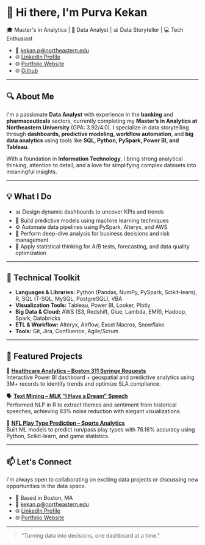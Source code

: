 # 👋 Hi there, I'm Purva Kekan

🎓 Master's in Analytics | 💼 Data Analyst | 📊 Data Storyteller | 💻 Tech Enthusiast

- 💌 kekan.p@northeastern.edu  
- 🌐 [LinkedIn Profile](https://www.linkedin.com/in/purva-prakash-kekan/)  
- 🌐 [Portfolio Website](https://www.datascienceportfol.io/kekanp)
- 🌐 [Github](https://github.com/purva-kekan/)

---

## 🔍 About Me

I'm a passionate **Data Analyst** with experience in the **banking** and **pharmaceuticals** sectors, currently completing my **Master’s in Analytics at Northeastern University** (GPA: 3.92/4.0). I specialize in data storytelling through **dashboards, predictive modeling, workflow automation**, and **big data analytics** using tools like **SQL, Python, PySpark, Power BI, and Tableau**.

With a foundation in **Information Technology**, I bring strong analytical thinking, attention to detail, and a love for simplifying complex datasets into meaningful insights.

---

## 💡 What I Do

- 📊 Design dynamic dashboards to uncover KPIs and trends
- 🤖 Build predictive models using machine learning techniques
- ⚙️ Automate data pipelines using PySpark, Alteryx, and AWS
- 🔎 Perform deep-dive analysis for business decisions and risk management
- 🧠 Apply statistical thinking for A/B tests, forecasting, and data quality optimization

---

## 🚀 Technical Toolkit

- **Languages & Libraries:** Python (Pandas, NumPy, PySpark, Scikit-learn), R, SQL (T-SQL, MySQL, PostgreSQL), VBA  
- **Visualization Tools:** Tableau, Power BI, Looker, Plotly  
- **Big Data & Cloud:** AWS (S3, Redshift, Glue, Lambda, EMR), Hadoop, Spark, Databricks  
- **ETL & Workflow:** Alteryx, Airflow, Excel Macros, Snowflake  
- **Tools:** Git, Jira, Confluence, Agile/Scrum

---

## 📂 Featured Projects

🔬 [**Healthcare Analytics – Boston 311 Syringe Requests**](https://github.com/purva-kekan/Healthcare-Analytics-Boston-Syringe-Request)  
Interactive Power BI dashboard + geospatial and predictive analytics using 3M+ records to identify trends and optimize SLA compliance.

🗣️ [**Text Mining – MLK “I Have a Dream” Speech**](https://github.com/purva-kekan/MLK-Speech-Text-Mining-Analysis)  
Performed NLP in R to extract themes and sentiment from historical speeches, achieving 83% noise reduction with elegant visualizations.

🏈 [**NFL Play Type Prediction – Sports Analytics**](https://github.com/purva-kekan/NFL-Play-Type-Prediction-Analysis)  
Built ML models to predict run/pass play types with 76.18% accuracy using Python, Scikit-learn, and game statistics.

---

## 📫 Let's Connect

I'm always open to collaborating on exciting data projects or discussing new opportunities in the data space.

- 📍 Based in Boston, MA
- 💌 kekan.p@northeastern.edu  
- 🌐 [LinkedIn Profile](https://www.linkedin.com/in/purva-prakash-kekan/)  
- 🌐 [Portfolio Website](https://www.datascienceportfol.io/kekanp)

---

> "Turning data into decisions, one dashboard at a time."
